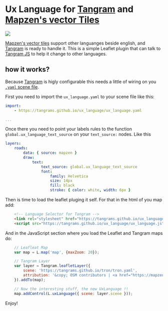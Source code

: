 # Ux Language for [Tangram](https://mapzen.com/products/tangram/) and [Mapzen's vector Tiles](https://mapzen.com/projects/vector-tiles/)

![](ux_language.gif)

[Mapzen's vector tiles](https://mapzen.com/projects/vector-tiles/) support other languanges beside english, and [Tangram](https://mapzen.com/products/tangram/) is ready to handle it. This is a simple Leaflet plugin that can talk to [Tangram JS](https://github.com/tangrams/tangram) to help it change to other languages.

## how it works?

Because [Tangram](https://mapzen.com/products/tangram/) is higly configurable this needs a little of wiring on you [`.yaml` scene file](https://mapzen.com/documentation/tangram/Scene-file/).

First you need to import the `ux_language.yaml` to your scene file like this:

```yaml
import:
    - https://tangrams.github.io/ux_language/ux_language.yaml

...

```

Once there you need to point your labels rules to the function `global.ux_language_text_source` on your `text_source:` nodes. Like this

```yaml
layers:
    roads:
        data: { source: mapzen }
        draw:
            text:
                text_source: global.ux_language_text_source
                font:
                    family: Helvetica
                    size: 14px
                    fill: black
                    stroke: { color: white, width: 6px }
```

Then is time to load the leaflet pluging it self. For that in the html of you map add:

```html
    <!-- Language Selector for Tangram -->
    <link rel="stylesheet" href="https://tangrams.github.io/ux_language/ux_language.css" />
    <script src="https://tangrams.github.io/ux_language/ux_language.js"></script>
```

And in the JavaScript section where you load the Leaflet and Tangram maps do:

```javascript
    // Leafleat Map
    var map = L.map('map', {maxZoom: 20});

    // Tangram Layer
    var layer = Tangram.leafletLayer({
        scene: 'https://tangrams.github.io/tron/tron.yaml',
        attribution: '&copy; OSM contributors | <a href="https://mapzen.com" target="_blank">Mapzen</a>'
    }).addTo(map);

    // Now the interesting stuff, the new UxLanguage !!
    map.addControl(L.uxLanguage({ scene: layer.scene }));
```

Enjoy!
